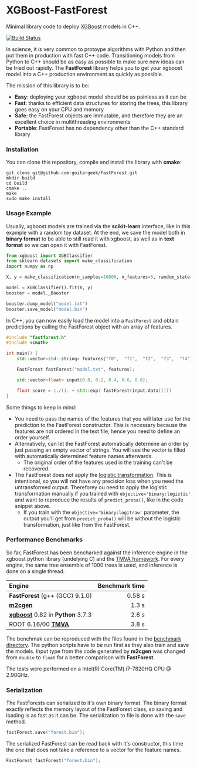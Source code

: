 # XGBoost-FastForest

Minimal library code to deploy [XGBoost](https://xgboost.readthedocs.io/en/latest/) models in C++.

[![Build Status](https://travis-ci.com/guitargeek/XGBoost-FastForest.svg?branch=master)](https://travis-ci.com/guitargeek/XGBoost-FastForest)

In science, it is very common to protoype algorithms with Python and then put them in production with fast C++ code.
Transitioning models from Python to C++ should be as easy as possible to make sure new ideas can be tried out rapidly.
The __FastForest__ library helps you to get your xgboost model into a C++ production environment as quickly as possible.

The mission of this library is to be:
* __Easy__: deploying your xgboost model should be as painless as it can be
* __Fast__: thanks to efficient data structures for storing the trees, this library goes easy on your CPU and memory
* __Safe__: the FastForest objects are immutable, and therefore they are an excellent choice in multithreading
  environments
* __Portable__: FastForest has no dependency other than the C++ standard library

### Installation

You can clone this repository, compile and install the library with __cmake__:
```
git clone git@github.com:guitargeek/FastForest.git
mkdir build
cd build
cmake ..
make
sudo make install
```

### Usage Example

Usually, xgboost models are trained via the __scikit-learn__ interface, like in this example with a random toy dataset.
At the end, we save the model both in __binary format__ to be able to still read it with xgboost, as well as in __text
format__ so we can open it with FastForest.

```Python
from xgboost import XGBClassifier
from sklearn.datasets import make_classification
import numpy as np

X, y = make_classification(n_samples=10000, n_features=5, random_state=42, n_classes=2, weights=[0.5])

model = XGBClassifier().fit(X, y)
booster = model._Booster

booster.dump_model("model.txt")
booster.save_model("model.bin")
```

In C++, you can now easily load the model into a `FastForest` and obtain predictions by calling the FastForest object with an array of features.

```C++
#include "fastforest.h"
#include <cmath>

int main() {
    std::vector<std::string> features{"f0",  "f1",  "f2",  "f3",  "f4"};

    FastForest fastForest("model.txt", features);

    std::vector<float> input{0.0, 0.2, 0.4, 0.6, 0.8};

    float score = 1./(1. + std::exp(-fastForest(input.data())))
}
```

Some things to keep in mind:

* You need to pass the names of the features that you will later use for the prediction to the FastForest constructor. This is necessary because the features are not ordered in the text file, hence you need to define an
  order yourself.
* Alternatively, can let the FastForest automatically determine an order by just passing an empty vector of strings. You will see the vector is filled with automatically determined feature names afterwards.
  * The original order of the features used in the training can't be recovered.
* The FastForest does not apply the [logistic transformation](https://en.wikipedia.org/wiki/Logistic_function).
  This is intentional, so you will not have any precision loss when you need the untransformed output. Thereforey ou need to apply
  the logistic transformation manually if you trained with `objective='binary:logistic'` and want to reproduce the results of `predict_proba()`, like in the code snippet above.
  * If you train with the `objective='binary:logitraw'`
    parameter, the output you'll get from `predict_proba()` will be without the logistic transformation, just like from the FastForest.

### Performance Benchmarks

So far, FastForest has been bencharked against the inference engine in the xgboost python library (undelying
C) and the [TMVA framework](https://root.cern.ch/tmva). For every engine, the same tree ensemble of 1000 trees is used,
and inference is done on a single thread.

| Engine                                                                                                  | Benchmark time   |
| :------                                                                                                 | ---------------: |
| __FastForest__ (g++ (GCC) 9.1.0)                                                                        | 0.58 s           |
| [__m2cgen__](https://github.com/BayesWitnesses/m2cgen)                                                  | 1.3 s            |
| [__xgboost__](https://xgboost.readthedocs.io/en/latest/python/python_api.html) 0.82 in __Python__ 3.7.3 | 2.6 s            |
| ROOT 6.16/00 [__TMVA__](https://root.cern.ch/tmva)                                                      | 3.8 s            |

The benchmak can be reproduced with the files found in the [benchmark directory](benchmark). The python scripts have to be
run first as they also train and save the models. Input type from the code generated by __m2cgen__ was changed from
`double` to `float` for a better comparison with __FastForest__.

The tests were performed on a Intel(R) Core(TM) i7-7820HQ CPU @ 2.90GHz.

### Serialization

The FastForests can serialized to it's own binary format. The binary format exactly reflects the memory layout of the
FastForest class, so saving and loading is as fast as it can be. The serialization to file is done with the `save`
method.
```C++
fastForest.save("forest.bin");
```
The serialized FastForest can be read back with it's constructor, this time the one that does not take a reference to a
vector for the feature names.
```C++
FastForest fastForest("forest.bin");
```
